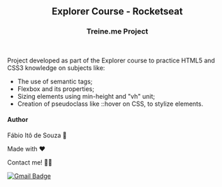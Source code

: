 <h2 align=center>
  Explorer Course - Rocketseat
</h2>

<h3 align=center>
  Treine.me Project
</h3>
<br>
<p>Project developed as part of the Explorer course to practice HTML5 and CSS3 knowledge on subjects like:
 <ul>
    <li>The use of semantic tags;</li>
    <li>Flexbox and its properties;</li>
    <li>Sizing elements using min-height and "vh" unit;</li>
    <li>Creation of pseudoclass like ::hover on CSS, to stylize elements.</li>
  </ul>

<h4>Author</h4>

Fábio Itô de Souza 🚀

Made with ❤️  

Contact me! 👋🏽 <br>

[![Gmail Badge](https://img.shields.io/badge/-Gmail-c14438?style=flat-square&logo=Gmail&logoColor=white&link=mailto:seu_email)](mailto:fabioito3@gmail.com)
